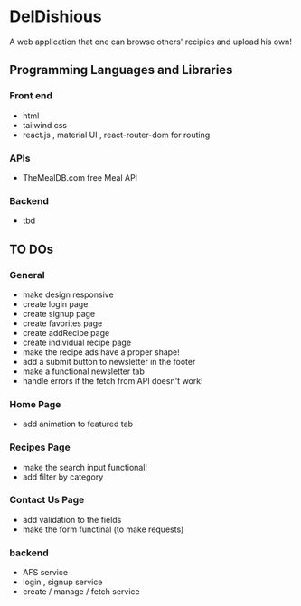 # DelDishious

A web application that one can browse others' recipies and upload his own!

## Programming Languages and Libraries

### Front end

- html
- tailwind css
- react.js , material UI , react-router-dom for routing

### APIs

- TheMealDB.com free Meal API

### Backend

- tbd

## TO DOs

### General

- make design responsive
- create login page
- create signup page
- create favorites page
- create addRecipe page
- create individual recipe page
- make the recipe ads have a proper shape!
- add a submit button to newsletter in the footer
- make a functional newsletter tab
- handle errors if the fetch from API doesn't work!

### Home Page

- add animation to featured tab

### Recipes Page

- make the search input functional!
- add filter by category

### Contact Us Page

- add validation to the fields
- make the form functinal (to make requests)

### backend

- AFS service
- login , signup service
- create / manage / fetch service
